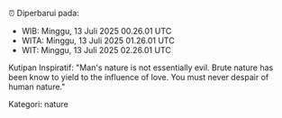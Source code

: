 ⏰ Diperbarui pada:
- WIB: Minggu, 13 Juli 2025 00.26.01 UTC
- WITA: Minggu, 13 Juli 2025 01.26.01 UTC
- WIT: Minggu, 13 Juli 2025 02.26.01 UTC

Kutipan Inspiratif:
"Man's nature is not essentially evil. Brute nature has been know to yield to the influence of love. You must never despair of human nature."


Kategori: nature

